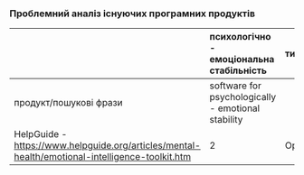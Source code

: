 ### Проблемний аналіз існуючих програмних продуктів


| | психологічно - емоціональна стабільність | тип ліцензії | примітка |
|:-|:-                                 |:-            |:-        |
|продукт/пошукові фрази| software for psychologically - emotional stability | | |
|HelpGuide - https://www.helpguide.org/articles/mental-health/emotional-intelligence-toolkit.htm| 2 |OpenSource | |
